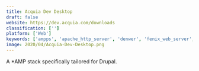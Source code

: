 ```yaml
---
title: Acquia Dev Desktop
draft: false 
website: https://dev.acquia.com/downloads
classification: ['']
platform: ['Web']
keywords: ['ampps', 'apache_http_server', 'denwer', 'fenix_web_server', 'kalabox', 'mamp', 'neard', 'portable_webserver', 'securewamp', 'wampserver', 'xampp']
image: 2020/04/Acquia-Dev-Desktop.png
---
```

A *AMP stack specifically tailored for Drupal.